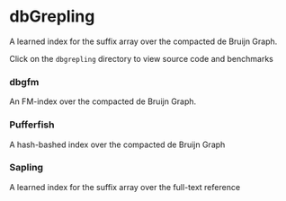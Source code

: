 # dbGrepling
A learned index for the suffix array over the compacted de Bruijn Graph.

Click on the `dbgrepling` directory to view source code and benchmarks

### dbgfm
An FM-index over the compacted de Bruijn Graph.

### Pufferfish
A hash-bashed index over the compacted de Bruijn Graph

### Sapling
A learned index for the suffix array over the full-text reference

